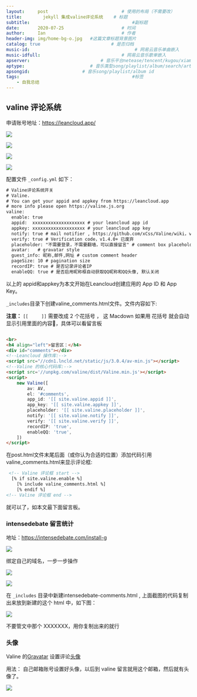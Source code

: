 ```yaml
---
layout:     post             				# 使用的布局（不需要改）
title:        jekyll 集成valine评论系统    # 标题 
subtitle:    					  				#副标题
date:       2020-07-25  					# 时间
author:     Ian                  			# 作者
header-img: img/home-bg-o.jpg 	#这篇文章标题背景图片
catalog: true                        	# 是否归档
music-id:                                        # 网易云音乐单曲嵌入
music-idfull:                               # 网易云音乐歌单嵌入
apserver:                           # 音乐平台netease/tencent/kugou/xiami/baidu
aptype:     	           		# 音乐类型song/playlist/album/search/artist
apsongid:                    # 音乐song/playlist/album id
tags:                              	           	#标签
    - 自我总结
---
```


## valine 评论系统

申请账号地址：<https://leancloud.app/>

![](https://tva1.sinaimg.cn/large/007S8ZIlgy1gh38dene6rj31lz0u0gnq.jpg)

![](https://tva1.sinaimg.cn/large/007S8ZIlgy1gh3888r1ffj314h0u0adu.jpg)

![](https://tva1.sinaimg.cn/large/007S8ZIlgy1gh38dvtmicj315v0u0goy.jpg)

![](https://tva1.sinaimg.cn/large/007S8ZIlgy1gh38ehnxubj327g0qmjwb.jpg)

配置文件 `_config.yml` 如下：

```xml
# Valine评论系统开关
# Valine.
# You can get your appid and appkey from https://leancloud.app
# more info please open https://valine.js.org
valine:
  enable: true
  appid:  xxxxxxxxxxxxxxxxxxxx # your leancloud app id
  appkey: xxxxxxxxxxxxxxxxxxxx # your leancloud app key
  notify: true # mail notifier , https://github.com/xCss/Valine/wiki，v1.4.0+ 已废弃
  verify: true # Verification code，v1.4.0+ 已废弃
  placeholder: "不需要登录，不需要翻墙，可以直接留言" # comment box placeholder
  avatar:   # gravatar style
  guest_info: 昵称,邮件,网址 # custom comment header
  pageSize: 10 # pagination size
  recordIP: true # 是否记录评论者IP
  enableQQ: true # 是否启用昵称框自动获取QQ昵称和QQ头像, 默认关闭
```

以上的 appid和appkey为本文开始在Leancloud创建应用的 App ID 和 App Key。


`_includes`目录下创建valine_comments.html文件。文件内容如下:


**注意：** `[[     ]]`   需要改成 2 个花括号 ， 这 Macdown 如果用 花括号 就会自动显示引用里面的内容🌚，具体可以看留言板

``` html

<br>
<h4 align="left">留言区：</h4>
<div id="comments"></div>
<!--Leancloud 操作库:-->
<script src="//cdn1.lncld.net/static/js/3.0.4/av-min.js"></script>
<!--Valine 的核心代码库:-->
<script src='//unpkg.com/valine/dist/Valine.min.js'></script>
<script>
    new Valine([
        av: AV,
        el: '#comments',
        app_id: '[[ site.valine.appid ]]',
        app_key: '[[ site.valine.appkey ]]',
        placeholder: '[[ site.valine.placeholder ]]',
        notify: '[[ site.valine.notify ]]',
        verify: '[[ site.valine.verify ]]',
        recordIP: 'true',
        enableQQ: 'true',
    ])
</script>
```

在post.html文件末尾后面（或你认为合适的位置）添加代码引用valine_comments.html来显示评论框:

```xml
 <!-- Valine 评论框 start -->
  [% if site.valine.enable %]
    [% include valine_comments.html %]
    [% endif %]
<!-- Valine 评论框 end -->
```

就可以了，如本文最下面留言板。


###   intensedebate 留言统计

地址：<https://intensedebate.com/install-g>

![](https://tva1.sinaimg.cn/large/007S8ZIlgy1gh39f27ehej311o0f8q4w.jpg)

绑定自己的域名，一步一步操作

![](https://tva1.sinaimg.cn/large/007S8ZIlgy1gh38pveo7bj312k0jsaha.jpg)

![](https://tva1.sinaimg.cn/large/007S8ZIlgy1gh38q080i5j30bq0gun1u.jpg)

在 `_includes` 目录中新建intensedebate-comments.html , 上面截图的代码复制出来放到新建的这个 html 中，如下图：

![](https://tva1.sinaimg.cn/large/007S8ZIlgy1gh39en3pe1j31pk0nodht.jpg)

不要管文中那个 XXXXXXX，用你复制出来的就行


### 头像

Valine 的[Gravatar](https://cn.gravatar.com/) 设置评论[头像](https://valine.js.org/avatar.html)

用法： 自己邮箱账号设置好头像，以后到 valine 留言就用这个邮箱，然后就有头像了。

![](https://tva1.sinaimg.cn/large/007S8ZIlgy1gh387ko5mcj31eb0u00xs.jpg)


